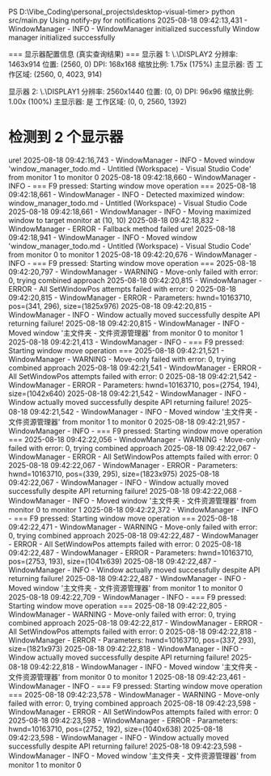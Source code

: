 PS D:\Vibe_Coding\personal_projects\desktop-visual-timer> python src/main.py
Using notify-py for notifications
2025-08-18 09:42:13,431 - WindowManager - INFO - WindowManager initialized successfully
Window manager initialized successfully

=== 显示器配置信息 (真实查询结果) ===
显示器 1: \\.\DISPLAY2
  分辨率: 1463x914
  位置: (2560, 0)
  DPI: 168x168
  缩放比例: 1.75x (175%)
  主显示器: 否
  工作区域: (2560, 0, 4023, 914)

显示器 2: \\.\DISPLAY1
  分辨率: 2560x1440
  位置: (0, 0)
  DPI: 96x96
  缩放比例: 1.00x (100%)
  主显示器: 是
  工作区域: (0, 0, 2560, 1392)

检测到 2 个显示器
==================================================
ure!
2025-08-18 09:42:16,743 - WindowManager - INFO - Moved window 'window_manager_todo.md - Untitled (Workspace) - Visual Studio Code' from monitor 1 to monitor 0
2025-08-18 09:42:18,660 - WindowManager - INFO - === F9 pressed: Starting window move operation ===
2025-08-18 09:42:18,661 - WindowManager - INFO - Detected maximized window: window_manager_todo.md - Untitled (Workspace) - Visual Studio Code
2025-08-18 09:42:18,661 - WindowManager - INFO - Moving maximized window to target monitor at (10, 10)
2025-08-18 09:42:18,832 - WindowManager - ERROR - Fallback method failed
ure!
2025-08-18 09:42:18,941 - WindowManager - INFO - Moved window 'window_manager_todo.md - Untitled (Workspace) - Visual Studio Code' from monitor 0 to monitor 1
2025-08-18 09:42:20,676 - WindowManager - INFO - === F9 pressed: Starting window move operation ===
2025-08-18 09:42:20,797 - WindowManager - WARNING - Move-only failed with error: 0, trying combined approach
2025-08-18 09:42:20,815 - WindowManager - ERROR - All SetWindowPos attempts failed with error: 0
2025-08-18 09:42:20,815 - WindowManager - ERROR - Parameters: hwnd=10163710, pos=(341, 296), size=(1825x976)
2025-08-18 09:42:20,815 - WindowManager - INFO - Window actually moved successfully despite API returning failure!
2025-08-18 09:42:20,815 - WindowManager - INFO - Moved window '主文件夹 - 文件资源管理器' from monitor 0 to monitor 1
2025-08-18 09:42:21,413 - WindowManager - INFO - === F9 pressed: Starting window move operation ===
2025-08-18 09:42:21,521 - WindowManager - WARNING - Move-only failed with error: 0, trying combined approach
2025-08-18 09:42:21,541 - WindowManager - ERROR - All SetWindowPos attempts failed with error: 0
2025-08-18 09:42:21,542 - WindowManager - ERROR - Parameters: hwnd=10163710, pos=(2754, 194), size=(1042x640)
2025-08-18 09:42:21,542 - WindowManager - INFO - Window actually moved successfully despite API returning failure!
2025-08-18 09:42:21,542 - WindowManager - INFO - Moved window '主文件夹 - 文件资源管理器' from monitor 1 to monitor 0
2025-08-18 09:42:21,957 - WindowManager - INFO - === F9 pressed: Starting window move operation ===
2025-08-18 09:42:22,056 - WindowManager - WARNING - Move-only failed with error: 0, trying combined approach
2025-08-18 09:42:22,067 - WindowManager - ERROR - All SetWindowPos attempts failed with error: 0
2025-08-18 09:42:22,067 - WindowManager - ERROR - Parameters: hwnd=10163710, pos=(339, 295), size=(1823x975)
2025-08-18 09:42:22,067 - WindowManager - INFO - Window actually moved successfully despite API returning failure!
2025-08-18 09:42:22,068 - WindowManager - INFO - Moved window '主文件夹 - 文件资源管理器' from monitor 0 to monitor 1
2025-08-18 09:42:22,372 - WindowManager - INFO - === F9 pressed: Starting window move operation ===
2025-08-18 09:42:22,471 - WindowManager - WARNING - Move-only failed with error: 0, trying combined approach
2025-08-18 09:42:22,487 - WindowManager - ERROR - All SetWindowPos attempts failed with error: 0
2025-08-18 09:42:22,487 - WindowManager - ERROR - Parameters: hwnd=10163710, pos=(2753, 193), size=(1041x639)
2025-08-18 09:42:22,487 - WindowManager - INFO - Window actually moved successfully despite API returning failure!
2025-08-18 09:42:22,487 - WindowManager - INFO - Moved window '主文件夹 - 文件资源管理器' from monitor 1 to monitor 0
2025-08-18 09:42:22,709 - WindowManager - INFO - === F9 pressed: Starting window move operation ===
2025-08-18 09:42:22,805 - WindowManager - WARNING - Move-only failed with error: 0, trying combined approach
2025-08-18 09:42:22,817 - WindowManager - ERROR - All SetWindowPos attempts failed with error: 0
2025-08-18 09:42:22,818 - WindowManager - ERROR - Parameters: hwnd=10163710, pos=(337, 293), size=(1821x973)
2025-08-18 09:42:22,818 - WindowManager - INFO - Window actually moved successfully despite API returning failure!
2025-08-18 09:42:22,818 - WindowManager - INFO - Moved window '主文件夹 - 文件资源管理器' from monitor 0 to monitor 1
2025-08-18 09:42:23,461 - WindowManager - INFO - === F9 pressed: Starting window move operation ===
2025-08-18 09:42:23,578 - WindowManager - WARNING - Move-only failed with error: 0, trying combined approach
2025-08-18 09:42:23,598 - WindowManager - ERROR - All SetWindowPos attempts failed with error: 0
2025-08-18 09:42:23,598 - WindowManager - ERROR - Parameters: hwnd=10163710, pos=(2752, 192), size=(1040x638)
2025-08-18 09:42:23,598 - WindowManager - INFO - Window actually moved successfully despite API returning failure!
2025-08-18 09:42:23,598 - WindowManager - INFO - Moved window '主文件夹 - 文件资源管理器' from monitor 1 to monitor 0